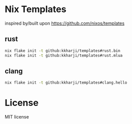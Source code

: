 # Nix Templates

inspired by/built upon https://github.com/nixos/templates


## rust
```sh
nix flake init -t github:kkharji/templates#rust.bin
nix flake init -t github:kkharji/templates#rust.mlua
```

## clang
```sh
nix flake init -t github:kkharji/templates#clang.hello
```

# License
MIT license
